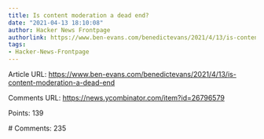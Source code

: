 ```yaml
---
title: Is content moderation a dead end?
date: "2021-04-13 18:10:08"
author: Hacker News Frontpage
authorlink: https://www.ben-evans.com/benedictevans/2021/4/13/is-content-moderation-a-dead-end
tags:
- Hacker-News-Frontpage
---
```


<p>Article URL: <a href="https://www.ben-evans.com/benedictevans/2021/4/13/is-content-moderation-a-dead-end">https://www.ben-evans.com/benedictevans/2021/4/13/is-content-moderation-a-dead-end</a></p>
<p>Comments URL: <a href="https://news.ycombinator.com/item?id=26796579">https://news.ycombinator.com/item?id=26796579</a></p>
<p>Points: 139</p>
<p># Comments: 235</p>
